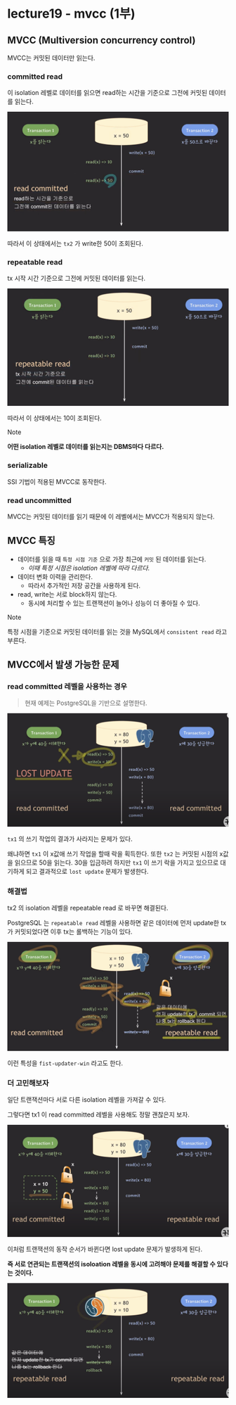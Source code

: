 # lecture19 - mvcc (1부)

## MVCC (Multiversion concurrency control)

MVCC는 커밋된 데이터만 읽는다.

### committed read

이 isolation 레벨로 데이터를 읽으면 read하는 시간을 기준으로 그전에 커밋된 데이터를 읽는다.

![alt text](<read committed.png>)

따라서 이 상태에서는 `tx2` 가 write한 50이 조회된다.

### repeatable read

tx 시작 시간 기준으로 그전에 커밋된 데이터를 읽는다.

![alt text](<repeatable read.png>)

따라서 이 상태에서는 10이 조회된다.

> [!NOTE]
>
> **어떤 isolation 레벨로 데이터를 읽는지는 DBMS마다 다르다.**

### serializable

SSI 기법이 적용된 MVCC로 동작한다.

### read uncommitted

MVCC는 커밋된 데이터를 읽기 때문에 이 레벨에서는 MVCC가 적용되지 않는다.

## MVCC 특징

- 데이터를 읽을 때 `특정 시점 기준` 으로 가장 최근에 `커밋` 된 데이터를 읽는다.
  - _이때 특정 시점은 isolation 레벨에 따라 다르다._
- 데이터 변화 이력을 관리한다.
  - 따라서 추가적인 저장 공간을 사용하게 된다.
- read, write는 서로 block하지 않는다.
  - 동시에 처리할 수 있는 트랜잭션이 늘어나 성능이 더 좋아질 수 있다.

> [!NOTE]
>
> 특정 시점을 기준으로 커밋된 데이터를 읽는 것을 MySQL에서 `consistent read` 라고 부른다.

## MVCC에서 발생 가능한 문제

### read committed 레벨을 사용하는 경우

> 현재 예제는 PostgreSQL을 기반으로 설명한다.

![alt text](<read committed 문제.png>)

`tx1` 의 쓰기 작업의 결과가 사라지는 문제가 있다.

왜냐하면 `tx1` 이 x값애 쓰기 작업을 할때 락을 획득한다.
또한 `tx2` 는 커밋된 시점의 x값을 읽으므로 50을 읽는다.
30을 입금하려 하지만 `tx1` 이 쓰기 락을 가지고 있으므로 대기하게 되고 결과적으로 `lost update` 문제가 발생한다.

### 해결법

tx2 의 isolation 레벨을 repeatable read 로 바꾸면 해결된다.

PostgreSQL 는 `repeatable read` 레벨을 사용하면 같은 데이터에 먼저 update한 tx가 커밋되었다면 이후 tx는 롤백하는 기능이 있다.

![alt text](<repeatable read 해결법.png>)

이런 특성을 `fist-updater-win` 라고도 한다.

### 더 고민해보자

일단 트랜잭션마다 서로 다른 isolation 레벨을 가져갈 수 있다.

그렇다면 tx1 이 read committed 레벨을 사용해도 정말 괜찮은지 보자.

![alt text](<read committed 문제점.png>)

이처럼 트랜잭션의 동작 순서가 바뀐다면 lost update 문제가 발생하게 된다.

**즉 서로 연관되는 트랜잭션의 isoloation 레벨을 동시에 고려해야 문제를 해결할 수 있다는 것이다.**

![alt text](<repeatable read로 바꿔도 문제.png>)
